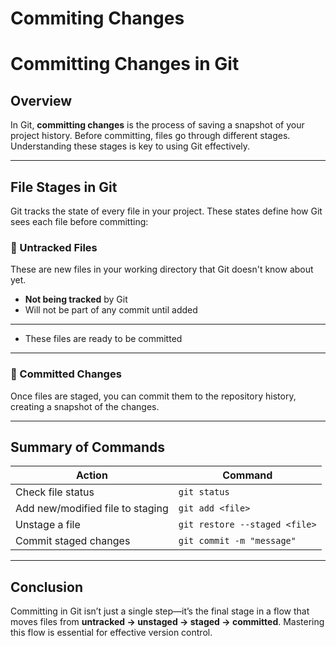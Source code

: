 # Commiting Changes

# Committing Changes in Git

## Overview

In Git, **committing changes** is the process of saving a snapshot of your project history. Before committing, files go through different stages. Understanding these stages is key to using Git effectively.

---

## File Stages in Git

Git tracks the state of every file in your project. These states define how Git sees each file before committing:

### 🔹 Untracked Files

These are new files in your working directory that Git doesn't know about yet.

- **Not being tracked** by Git
- Will not be part of any commit until added

---

- These files are ready to be committed

---

### 🔹 Committed Changes

Once files are staged, you can commit them to the repository history, creating a snapshot of the changes.

---

## Summary of Commands

| Action | Command |
| --- | --- |
| Check file status | `git status` |
| Add new/modified file to staging | `git add <file>` |
| Unstage a file | `git restore --staged <file>` |
| Commit staged changes | `git commit -m "message"` |

---

## Conclusion

Committing in Git isn’t just a single step—it’s the final stage in a flow that moves files from **untracked → unstaged → staged → committed**. Mastering this flow is essential for effective version control.